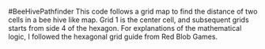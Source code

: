 #BeeHivePathfinder
This code follows a grid map to find the distance of two cells in a bee hive like map. Grid 1 is the center cell, and subsequent grids starts from side 4 of the hexagon.
For explanations of the mathematical logic, I followed the hexagonal grid guide from Red Blob Games.